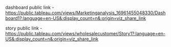 
dashboard public link - https://public.tableau.com/views/Marketinganalysis_16961455048330/Dashboard1?:language=en-US&:display_count=n&:origin=viz_share_link

story public link - https://public.tableau.com/views/wholesalecustomer/Story1?:language=en-US&:display_count=n&:origin=viz_share_link
